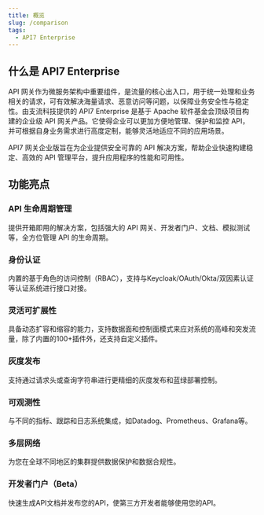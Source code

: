 ```yaml
---
title: 概览
slug: /comparison
tags:
  - API7 Enterprise
---
```


## 什么是 API7 Enterprise

API 网关作为微服务架构中重要组件，是流量的核心出入口，用于统一处理和业务相关的请求，可有效解决海量请求、恶意访问等问题，以保障业务安全性与稳定性。由支流科技提供的 API7 Enterprise 是基于 Apache 软件基金会顶级项目构建的企业级 API 网关产品。它使得企业可以更加方便地管理、保护和监控 API，并可根据自身业务需求进行高度定制，能够灵活地适应不同的应用场景。

API7 网关企业版旨在为企业提供安全可靠的 API 解决方案，帮助企业快速构建稳定、高效的 API 管理平台，提升应用程序的性能和可用性。

## 功能亮点

### API 生命周期管理

提供开箱即用的解决方案，包括强大的 API 网关、开发者门户、文档、模拟测试等，全方位管理 API 的生命周期。

### 身份认证

内置的基于角色的访问控制（RBAC），支持与Keycloak/OAuth/Okta/双因素认证等认证系统进行接口对接。

### 灵活可扩展性

具备动态扩容和缩容的能力，支持数据面和控制面模式来应对系统的高峰和突发流量，除了内置的100+插件外，还支持自定义插件。

### 灰度发布

支持通过请求头或查询字符串进行更精细的灰度发布和蓝绿部署控制。

### 可观测性

与不同的指标、跟踪和日志系统集成，如Datadog、Prometheus、Grafana等。

### 多层网络

为您在全球不同地区的集群提供数据保护和数据合规性。

### 开发者门户（Beta）

快速生成API文档并发布您的API，使第三方开发者能够使用您的API。


